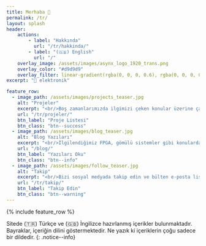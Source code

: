```yaml
---
title: Merhaba 👋
permalink: /tr/
layout: splash
header:
    actions:
        - label: "Hakkında"
          url: "/tr/hakkinda/"
        - label: "(🇬🇧) English"
          url: "/"
    overlay_image: /assets/images/asynx_logo_1920_trans.png
    overlay_color: "#d9d9d9"
    overlay_filter: linear-gradient(rgba(0, 0, 0, 0.6), rgba(0, 0, 0, 0.8))
excerpt: "💙 elektronik"

feature_row:
  - image_path: /assets/images/projects_teaser.jpg
    alt: "Projeler"
    excerpt: "<br/>Boş zamanlarımızda ilgimizi çeken konular üzerine çalışmayı seviyoruz"
    url: "/tr/projeler/"
    btn_label: "Proje Listesi"
    btn_class: "btn--success"
  - image_path: /assets/images/blog_teaser.jpg
    alt: "Blog Yazıları"
    excerpt: "<br/>İlgilendiğimiz FPGA, gömülü sistemler gibi konularda blog yazıları yazıyoruz"
    url: "/blog/"
    btn_label: "Yazıları Oku"
    btn_class: "btn--info"
  - image_path: /assets/images/follow_teaser.jpg
    alt: "Takip"
    excerpt: "<br/>Bizi sosyal medyada takip edin ve bülten e-posta listemize katılın"
    url: "/tr/takip/"
    btn_label: "Takip Edin"
    btn_class: "btn--warning"
---
```


{% include feature_row %}

Sitede (🇹🇷) Türkçe ve (🇬🇧) İngilizce hazırlanmış içerikler bulunmaktadır.
Bayraklar, içeriğin dilini göstermektedir. Ne yazık ki içeriklerin çoğu sadece
bir dildedir.
{: .notice--info}
